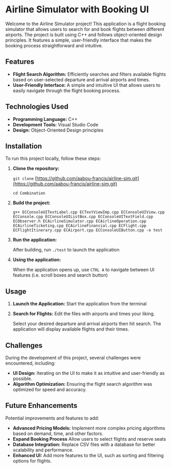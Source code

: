 # Airline Simulator with Booking UI

Welcome to the Airline Simulator project! This application is a flight booking simulator that allows users to search for and book flights between different airports. The project is built using C++ and follows object-oriented design principles. It features a simple, user-friendly interface that makes the booking process straightforward and intuitive.

## Features

- **Flight Search Algorithm:** Efficiently searches and filters available flights based on user-selected departure and arrival airports and times.
- **User-Friendly Interface:** A simple and intuitive UI that allows users to easily navigate through the flight booking process.

## Technologies Used

- **Programming Language:** C++
- **Development Tools:** Visual Studio Code
- **Design:** Object-Oriented Design principles

## Installation

To run this project locally, follow these steps:

1. **Clone the repository:**

   `git clone` [https://github.com/aabou-francis/airline-sim.git](https://github.com/aabou-francis/airline-sim.git)
   
   `cd Combination`

3. **Build the project:**
   
   `g++ ECConsoleUITextLabel.cpp ECTextViewImp.cpp ECConsoleUIView.cpp  ECConsole.cpp ECConsoleUIListBox.cpp ECConsoleUITextField.cpp ECObserver.h ECAirlineSimulator.cpp ECAirlineOperation.cpp ECAirlineTicketing.cpp ECAirlineFinancial.cpp ECFlight.cpp ECFlightItinerary.cpp ECAirport.cpp ECConsoleUIButton.cpp -o test`

4. **Run the application:**

   After building, run `./test` to launch the application

5. **Using the application:**

    When the application opens up, use `CTRL A` to navigate between UI features (i.e. scroll boxes and search button)

## Usage

1. **Launch the Application:**
   Start the application from the terminal

2. **Search for Flights:**
   Edit the files with airports and times your liking.
   
   Select your desired departure and arrival airports then hit search. The application will display available flights and their times.

## Challenges

During the development of this project, several challenges were encountered, including:

- **UI Design:** Iterating on the UI to make it as intuitive and user-friendly as possible.
- **Algorithm Optimization:** Ensuring the flight search algorithm was optimized for speed and accuracy.

## Future Enhancements

Potential improvements and features to add:

- **Advanced Pricing Models:** Implement more complex pricing algorithms based on demand, time, and other factors.
- **Expand Booking Process** Allow users to select flights and reserve seats
- **Database Integration:** Replace CSV files with a database for better scalability and performance.
- **Enhanced UI:** Add more features to the UI, such as sorting and filtering options for flights.
